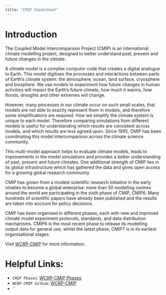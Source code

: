 ```yaml
---
title: "CMIP Cheatsheet"
---
```


# Introduction

The Coupled Model Intercomparison Project (CMIP) is an international climate modelling project, designed to better understand past, present and future changes in the climate.

A climate model is a complex computer code that creates a digital analogue to Earth. This model digitises the processes and interactions between parts of Earth’s climate system: the atmosphere, ocean, land surface, cryosphere and biosphere. We use models to experiment how future changes in human activities will impact the Earth’s future climate, how much it warms, how floods, droughts and other extremes will change.

However, many processes in our climate occur on such small scales, that models are not able to exactly represent them in models, and therefore some simplifications are required. How we simplify the climate system is unique to each model. Therefore comparing simulations from different models is useful for understanding which results are consistent across models, and which results are less agreed upon. Since 1995, CMIP has been coordinating this model intercomparison across the climate science community.

This multi-model approach helps to evaluate climate models, leads to improvements in the model simulations and provides a better understanding of past, present and future climates. One additional strength of CMIP lies in its global infrastructure which has gathered the data and gives open access for a growing global research community.

CMIP has grown from a modest scientific research initiative in the early nineties to become a global enterprise: more than 50 modelling centres around the world are participating in the sixth phase of CMIP, CMIP6. Many hundreds of scientific papers have already been published and the results are taken into account for policy decisions.

CMIP has been organised in different phases, each with new and improved climate model experiment protocols, standards, and data distribution mechanisms. CMIP6 is the most recent phase to release its modelling output data for general use, whilst the latest phase, CMIP7 is in its earliest organisational stages.

Visit [WCRP-CMIP](https://wcrp-cmip.org/cmip-overview/) for more information.

# Helpful Links:

* `CMIP Phases`: [WCRP-CMIP Phases](https://wcrp-cmip.org/cmip-phases/)
* `WCRP-CMIP Github`: [WCRP-CMIP](https://github.com/WCRP-CMIP)
*  ``
